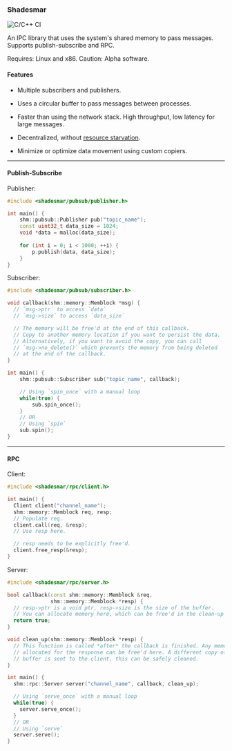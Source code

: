 ### Shadesmar

![C/C++ CI](https://github.com/Squadrick/shadesmar/workflows/C/C++%20CI/badge.svg)

An IPC library that uses the system's shared memory to pass messages. Supports
publish-subscribe and RPC.

Requires: Linux and x86.
Caution: Alpha software.

#### Features

* Multiple subscribers and publishers.

* Uses a circular buffer to pass messages between processes.

* Faster than using the network stack. High throughput, low latency for large
  messages.

* Decentralized, without [resource starvation](https://squadrick.github.io/journal/ipc-locks.html).

* Minimize or optimize data movement using custom copiers.

---

#### Publish-Subscribe

Publisher:
```c++
#include <shadesmar/pubsub/publisher.h>

int main() {
    shm::pubsub::Publisher pub("topic_name");
    const uint32_t data_size = 1024;
    void *data = malloc(data_size);
    
    for (int i = 0; i < 1000; ++i) {
        p.publish(data, data_size);
    }
}
```

Subscriber:
```c++
#include <shadesmar/pubsub/subscriber.h>

void callback(shm::memory::Memblock *msg) {
  // `msg->ptr` to access `data`
  // `msg->size` to access `data_size`

  // The memory will be free'd at the end of this callback.
  // Copy to another memory location if you want to persist the data.
  // Alternatively, if you want to avoid the copy, you can call
  // `msg->no_delete()` which prevents the memory from being deleted
  // at the end of the callback.
}

int main() {
    shm::pubsub::Subscriber sub("topic_name", callback);

    // Using `spin_once` with a manual loop
    while(true) {
        sub.spin_once();
    }
    // OR
    // Using `spin`
    sub.spin();
}
```

---

#### RPC

Client:
```c++
#include <shadesmar/rpc/client.h>

int main() {
  Client client("channel_name");
  shm::memory::Memblock req, resp;
  // Populate req.
  client.call(req, &resp);
  // Use resp here.

  // resp needs to be explicitly free'd.
  client.free_resp(&resp);
}
```

Server:

```c++
#include <shadesmar/rpc/server.h>

bool callback(const shm::memory::Memblock &req,
              shm::memory::Memblock *resp) {
  // resp->ptr is a void ptr, resp->size is the size of the buffer.
  // You can allocate memory here, which can be free'd in the clean-up lambda.
  return true;
}

void clean_up(shm::memory::Memblock *resp) {
  // This function is called *after* the callback is finished. Any memory
  // allocated for the response can be free'd here. A different copy of the
  // buffer is sent to the client, this can be safely cleaned.
}

int main() {
  shm::rpc::Server server("channel_name", callback, clean_up);

  // Using `serve_once` with a manual loop
  while(true) {
    server.serve_once();
  }
  // OR
  // Using `serve`
  server.serve();
}
